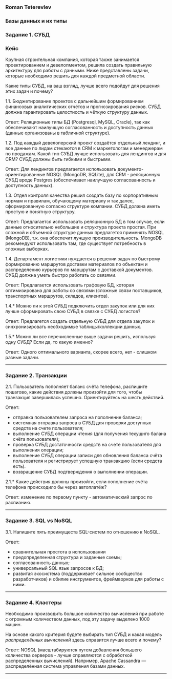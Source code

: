 ### Roman Teterevlev

### Базы данных и их типы

### Задание 1. СУБД

### Кейс
Крупная строительная компания, которая также занимается проектированием и девелопментом, решила создать 
правильную архитектуру для работы с данными. Ниже представлены задачи, которые необходимо решить для
каждой предметной области. 

Какие типы СУБД, на ваш взгляд, лучше всего подойдут для решения этих задач и почему? 
 
1.1. Бюджетирование проектов с дальнейшим формированием финансовых аналитических отчётов и прогнозирования рисков.
СУБД должна гарантировать целостность и чёткую структуру данных.

Ответ: Реляционные типы БД (Postgresql, MySQL, Oracle), так как обеспечивают наилучшую согласованность и доступность данных (данные организованы в табличной структуре).

1.2. Под каждый девелоперский проект создаётся отдельный лендинг, и все данные по лидам стекаются в CRM к 
маркетологам и менеджерам по продажам. Какой тип СУБД лучше использовать для лендингов и для CRM? 
СУБД должны быть гибкими и быстрыми.

Ответ: Для лендингов предлагается использовать документо-ориентированные NOSQL (MongoDB, SQLite), для CRM - реляционную СУБД вроде Postgres (обеспечивает наилучшую согласованность и доступность данных).

1.3. Отдел контроля качества решил создать базу по корпоративным нормам и правилам, обучающему материалу 
и так далее, сформированную согласно структуре компании. СУБД должна иметь простую и понятную структуру.

Ответ: Предлагается использовать реляционную БД в том случае, если данные относительно небольшие и структура проекта простая. При сложной и объемной структуре данных предлагется применять NOSQL (MongoDB), т.к. она обеспечит лучшую производительность. MongoDB рекомендуют использовать там, где существует потребность в сложных выборках.

1.4. Департамент логистики нуждается в решении задач по быстрому формированию маршрутов доставки материалов 
по объектам и распределению курьеров по маршрутам с доставкой документов. СУБД должна уметь быстро работать
со связями.

Ответ: Предлагается использовать графовую БД, которая оптимизирована для работы со связями (сложные связи поставщиков, транспортных маршрутов, складов, клиентов).

1.4.* Можно ли к этой СУБД подключить отдел закупок или для них лучше сформировать свою СУБД в связке с СУБД 
логистов?

Ответ: Предлагется создать отдельную СУБД для отдела закупок и синхронизировать необходимые таблицы/коллекции данных.

1.5.* Можно ли все перечисленные выше задачи решить, используя одну СУБД? Если да, то какую именно?

Ответ: Одного оптимального варианта, скорее всего, нет - слишком разные задачи.

---

### Задание 2. Транзакции

2.1. Пользователь пополняет баланс счёта телефона, распишите пошагово, какие действия должны произойти для того, чтобы 
транзакция завершилась успешно. Ориентируйтесь на шесть действий.

Ответ:
- отправка пользователем запроса на пополнение баланса;
- системная отправка запроса в СУБД для проверки доступных средств на счете пользователя;
- выполнение СУБД операции чтения (для получения текущнго балана счёта пользователя);
- проверка СУБД достаточности средств на счете пользователя для выполнения операции;
- выполнение СУБД операции записи для обновления баланса счёта пользователя и регистрирует успешную транзакцию (если средста есть).
- возвращение СУБД подтверждения о выполнении операции.

2.1.* Какие действия должны произойти, если пополнение счёта телефона происходило бы через автоплатёж?

Ответ: изменение по первому пункту - автоматическмй запрос по распианию.

---

### Задание 3. SQL vs NoSQL

3.1. Напишите пять преимуществ SQL-систем по отношению к NoSQL. 

Ответ:
- сравнительная простота в использовании
- предопределенная структура и заданные схемы;
- согласованность данных;
- универсальный SQL язык запросов к БД;
- развитая экосистема (поддерживает сильное сообщество разработчиков) и обилие инструментов, фреймворков для работы с ними.

---

### Задание 4. Кластеры

Необходимо производить большое количество вычислений при работе с огромным количеством данных, под эту задачу 
выделено 1000 машин. 

На основе какого критерия будете выбирать тип СУБД и какая модель *распределённых вычислений* 
здесь справится лучше всего и почему?

Ответ: NOSQL (масштабируются путем добавления большего количества серверов - лучше справляются с обработкой распределенных вычислений). Например, Apache Cassandra — распределённая система управления базами данных.

---


